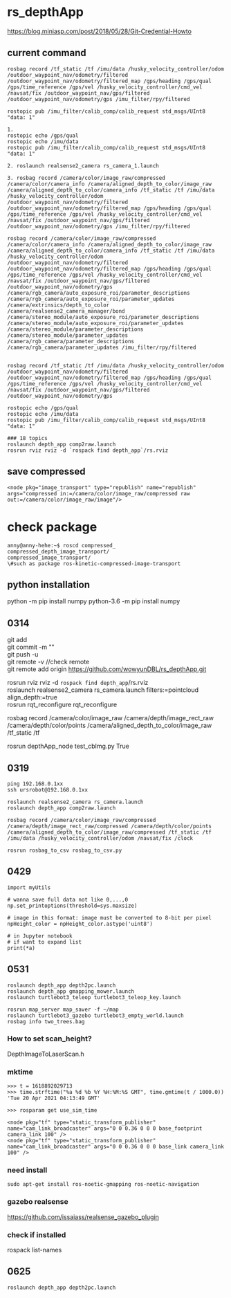 # rs_depthApp

https://blog.miniasp.com/post/2018/05/28/Git-Credential-Howto  

## current command
```
rosbag record /tf_static /tf /imu/data /husky_velocity_controller/odom /outdoor_waypoint_nav/odometry/filtered /outdoor_waypoint_nav/odometry/filtered_map /gps/heading /gps/qual /gps/time_reference /gps/vel /husky_velocity_controller/cmd_vel /navsat/fix /outdoor_waypoint_nav/gps/filtered /outdoor_waypoint_nav/odometry/gps /imu_filter/rpy/filtered

rostopic pub /imu_filter/calib_comp/calib_request std_msgs/UInt8 "data: 1"

1. 
rostopic echo /gps/qual
rostopic echo /imu/data
rostopic pub /imu_filter/calib_comp/calib_request std_msgs/UInt8 "data: 1"

2. roslaunch realsense2_camera rs_camera_1.launch 
 
3. rosbag record /camera/color/image_raw/compressed /camera/color/camera_info /camera/aligned_depth_to_color/image_raw /camera/aligned_depth_to_color/camera_info /tf_static /tf /imu/data /husky_velocity_controller/odom /outdoor_waypoint_nav/odometry/filtered /outdoor_waypoint_nav/odometry/filtered_map /gps/heading /gps/qual /gps/time_reference /gps/vel /husky_velocity_controller/cmd_vel /navsat/fix /outdoor_waypoint_nav/gps/filtered /outdoor_waypoint_nav/odometry/gps /imu_filter/rpy/filtered

rosbag record /camera/color/image_raw/compressed /camera/color/camera_info /camera/aligned_depth_to_color/image_raw /camera/aligned_depth_to_color/camera_info /tf_static /tf /imu/data /husky_velocity_controller/odom /outdoor_waypoint_nav/odometry/filtered /outdoor_waypoint_nav/odometry/filtered_map /gps/heading /gps/qual /gps/time_reference /gps/vel /husky_velocity_controller/cmd_vel /navsat/fix /outdoor_waypoint_nav/gps/filtered /outdoor_waypoint_nav/odometry/gps /camera/rgb_camera/auto_exposure_roi/parameter_descriptions /camera/rgb_camera/auto_exposure_roi/parameter_updates /camera/extrinsics/depth_to_color /camera/realsense2_camera_manager/bond /camera/stereo_module/auto_exposure_roi/parameter_descriptions /camera/stereo_module/auto_exposure_roi/parameter_updates /camera/stereo_module/parameter_descriptions /camera/stereo_module/parameter_updates /camera/rgb_camera/parameter_descriptions /camera/rgb_camera/parameter_updates /imu_filter/rpy/filtered

 
rosbag record /tf_static /tf /imu/data /husky_velocity_controller/odom /outdoor_waypoint_nav/odometry/filtered /outdoor_waypoint_nav/odometry/filtered_map /gps/heading /gps/qual /gps/time_reference /gps/vel /husky_velocity_controller/cmd_vel /navsat/fix /outdoor_waypoint_nav/gps/filtered /outdoor_waypoint_nav/odometry/gps  

rostopic echo /gps/qual
rostopic echo /imu/data
rostopic pub /imu_filter/calib_comp/calib_request std_msgs/UInt8 "data: 1"

### 18 topics
roslaunch depth_app comp2raw.launch
rosrun rviz rviz -d `rospack find depth_app`/rs.rviz
```

## save compressed  
```
<node pkg="image_transport" type="republish" name="republish" args="compressed in:=/camera/color/image_raw/compressed raw out:=/camera/color/image_raw/image"/>
```

# check package
```
anny@anny-hehe:~$ roscd compressed_
compressed_depth_image_transport/
compressed_image_transport/
\#such as package ros-kinetic-compressed-image-transport

```

## python installation
python -m pip install numpy
python-3.6 -m pip install numpy

## 0314  
git add <file>  
git commit -m ""  
git push -u  
git remote -v //check remote  
git remote add origin https://github.com/wowyunDBL/rs_depthApp.git

rosrun rviz rviz -d `rospack find depth_app`/rs.rviz  
roslaunch realsense2_camera rs_camera.launch filters:=pointcloud align_depth:=true  
rosrun rqt_reconfigure rqt_reconfigure

rosbag record /camera/color/image_raw /camera/depth/image_rect_raw /camera/depth/color/points /camera/aligned_depth_to_color/image_raw /tf_static /tf  

rosrun depthApp_node test_cbImg.py True  


## 0319 
```
ping 192.168.0.1xx
ssh ursrobot@192.168.0.1xx

roslaunch realsense2_camera rs_camera.launch
roslaunch depth_app comp2raw.launch

rosbag record /camera/color/image_raw/compressed /camera/depth/image_rect_raw/compressed /camera/depth/color/points /camera/aligned_depth_to_color/image_raw/compressed /tf_static /tf /imu/data /husky_velocity_controller/odom /navsat/fix /clock

rosrun rosbag_to_csv rosbag_to_csv.py
```
## 0429
```
import myUtils

# wanna save full data not like 0,...,0
np.set_printoptions(threshold=sys.maxsize)

# image in this format: image must be converted to 8-bit per pixel
npHeight_color = npHeight_color.astype('uint8')

# in Jupyter notebook
# if want to expand list
print(*a)
```

## 0531
```
roslaunch depth_app depth2pc.launch
roslaunch depth_app gmapping_mower.launch
roslaunch turtlebot3_teleop turtlebot3_teleop_key.launch

rosrun map_server map_saver -f ~/map
roslaunch turtlebot3_gazebo turtlebot3_empty_world.launch
rosbag info two_trees.bag
```
### How to set scan_height?
DepthImageToLaserScan.h

### mktime
```
>>> t = 1618892029713
>>> time.strftime("%a %d %b %Y %H:%M:%S GMT", time.gmtime(t / 1000.0))
'Tue 20 Apr 2021 04:13:49 GMT'

>>> rosparam get use_sim_time

<node pkg="tf" type="static_transform_publisher" name="cam_link_broadcaster" args="0 0 0.36 0 0 0 base_footprint camera_link 100" />
<node pkg="tf" type="static_transform_publisher" name="cam_link_broadcaster" args="0 0 0.36 0 0 0 base_link camera_link 100" />

```
### need install
```
sudo apt-get install ros-noetic-gmapping ros-noetic-navigation 
```

### gazebo realsense
https://github.com/issaiass/realsense_gazebo_plugin

### check if installed
rospack list-names

## 0625
```
roslaunch depth_app depth2pc.launch

```
